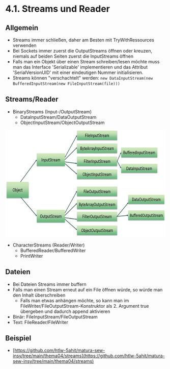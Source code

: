 # 4.1. Streams und Reader

## Allgemein
* Streams immer schließen, daher am Besten mit TryWithRessources verwenden
* Bei Sockets immer zuerst die OutputStreams öffnen oder kreuzen, niemals auf beiden Seiten zuerst die InputStreams öffnen
* Falls man ein Objekt über einen Stream schreiben/lesen möchte muss man das Interface 'Serializable' implementieren und das Attribut 'SerialVersionUID' mit einer eindeutigen Nummer initialisieren.
*  Streams können "verschachtelt" werden: `new DataInputStream(new BufferedInputStream(new FileInputStream(file)))`

## Streams/Reader
* BinaryStreams (Input-/OutputStream)
  - DataInputStream/DataOutputStream
  - ObjectInputStream/ObjectOutputStream

![](./Streams.png)

* CharacterStreams (Reader/Writer)
  - BufferedReader/BufferedWriter
  - PrintWriter

## Dateien
* Bei Dateien Streams immer buffern
* Falls man einen Stream erneut auf ein File öffnen würde, so würde man den Inhalt überschreiben
  - Falls man etwas anhängen möchte, so kann man im FileWriter/FileOutputStream-Konstruktor als 2. Argument true übergeben und dadurch append aktivieren
* Binär: FileInputStream/FileOutputStream
* Text: FileReader/FileWriter


## Beispiel
* [https://github.com/htlw-5ahit/matura-sew-insy/tree/main/thema04/streams](https://github.com/htlw-5ahit/matura-sew-insy/tree/main/thema04/streams)
